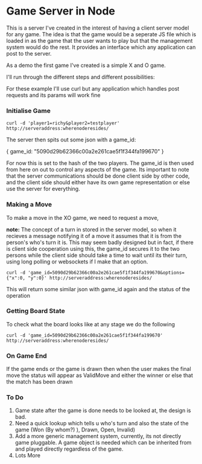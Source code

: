 Game Server in Node
===================

This is a server I've created in the interest of having a client server model for any game. The idea is that the game would be a seperate JS file which is loaded in as the game that the user wants to play but that the management system would do the rest. It provides an interface which any application can post to the server.

As a demo the first game I've created is a simple X and O game.

I'll run through the different steps and different possibilities:

For these example I'll use curl but any application which handles post requests and its params will work fine

### Initialise Game

    curl -d 'player1=richy&player2=testplayer' http://serveraddress:wherenoderesides/

The server then spits out some json with a game_id:

   { game_id: "5090d29b62366c00a2e261cae5f1f344fa199670" }

For now this is set to the hash of the two players. The game_id is then used from here on out to control any aspects of the game.
Its important to note that the server communications should be done client side by other code, and the client side should either have its own game representation or else use the server for everything.

### Making a Move

To make a move in the XO game, we need to request a move, 

**note:** The concept of a turn in stored in the server model, so when it recieves a message notifying it of a move it assumes that it is from the person's who's turn it is. This may seem badly designed but in fact, if there is client side cooperation using this, the game_id secures it to the two persons while the client side should take a time to wait until its their turn, using long polling or websockets if I make that an option.

    curl -d 'game_id=5090d29b62366c00a2e261cae5f1f344fa199670&options={"x":0, "y":0}' http://serveraddress:wherenoderesides/

This will return some similar json with game_id again and the status of the operation

### Getting Board State

To check what the board looks like at any stage we do the following

    curl -d 'game_id=5090d29b62366c00a2e261cae5f1f344fa199670' http://serveraddress:wherenoderesides/

### On Game End

If the game ends or the game is drawn then when the user makes the final move the status will appear as ValidMove and either the winner or else that the match has been drawn

### To Do

1. Game state after the game is done needs to be looked at, the design is bad.
2. Need a quick lookup which tells u who's turn and also the state of the game (Won (By whom?) ), Drawn, Open, Invalid)
3. Add a more generic management system, currently, its not directly game pluggable. A game object is needed which can be inherited from and played directly regardless of the game.
4. Lots More
